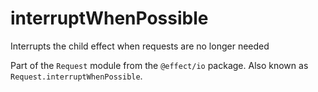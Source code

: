# interruptWhenPossible

Interrupts the child effect when requests are no longer needed

Part of the `Request` module from the `@effect/io` package. Also known as `Request.interruptWhenPossible`.
